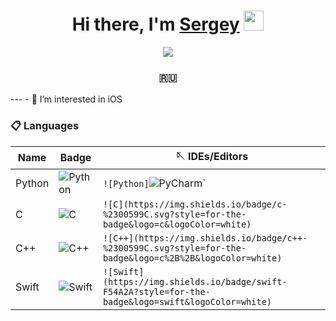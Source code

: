 <h1 align="center">Hi there, I'm <a href="https://daniilshat.ru/" target="_blank">Sergey</a> 
<img src="https://github.com/blackcater/blackcater/raw/main/images/Hi.gif" height="32"/></h1>

<p align="center">
  <img src="https://readme-typing-svg.herokuapp.com/?lines=Computer+science+student;iOS+developer+from+Russia+🇷🇺&font=Fira%20Code&center=true&width=380&height=50">
</p>

<h3 align="center">🇷🇺</h3>
---
- 👀 I’m interested in iOS

### 📋 Languages

| Name          | Badge                                                                                                                            | 🪡 IDEs/Editors                                                                                                                           |
| ------------- | -------------------------------------------------------------------------------------------------------------------------------- | ---------------------------------------------------------------------------------------------------------------------------------- |
| Python        | ![Python](https://img.shields.io/badge/python-3670A0?style=for-the-badge&logo=python&logoColor=ffdd54)                           | `![Python]`![PyCharm](https://img.shields.io/badge/pycharm-143?style=for-the-badge&logo=pycharm&logoColor=black&color=black&labelColor=green)`                           |
| C             | ![C](https://img.shields.io/badge/c-%2300599C.svg?style=for-the-badge&logo=c&logoColor=white)                                    | `![C](https://img.shields.io/badge/c-%2300599C.svg?style=for-the-badge&logo=c&logoColor=white)`                                    |
| C++           | ![C++](https://img.shields.io/badge/c++-%2300599C.svg?style=for-the-badge&logo=c%2B%2B&logoColor=white)                          | `![C++](https://img.shields.io/badge/c++-%2300599C.svg?style=for-the-badge&logo=c%2B%2B&logoColor=white)`                          |
| Swift         | ![Swift](https://img.shields.io/badge/swift-F54A2A?style=for-the-badge&logo=swift&logoColor=white)                               | `![Swift](https://img.shields.io/badge/swift-F54A2A?style=for-the-badge&logo=swift&logoColor=white)`                               |

<!---
KreoManser/KreoManser is a ✨ special ✨ repository because its `README.md` (this file) appears on your GitHub profile.
You can click the Preview link to take a look at your changes.
--->
